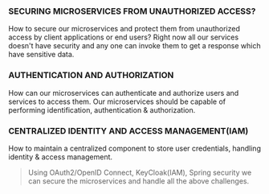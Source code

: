 ### SECURING MICROSERVICES FROM UNAUTHORIZED ACCESS?
How to secure our microservices and protect them from unauthorized access by client applications or end users? Right now all our services doesn't have security and any one can invoke them to get a response which have sensitive data.

### AUTHENTICATION AND AUTHORIZATION
How can our microservices can authenticate and authorize users and services to access them. Our microservices should be capable of performing identification, authentication & authorization.

 
### CENTRALIZED IDENTITY AND ACCESS MANAGEMENT(IAM)
How to maintain a centralized component to store user credentials, handling identity & access management.

> Using OAuth2/OpenID Connect, KeyCloak(IAM), Spring security we can secure the microservices and handle all the above challenges.




